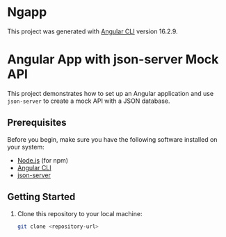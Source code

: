 # Ngapp

This project was generated with [Angular CLI](https://github.com/angular/angular-cli) version 16.2.9.

# Angular App with json-server Mock API

This project demonstrates how to set up an Angular application and use `json-server` to create a mock API with a JSON database.
 
## Prerequisites

Before you begin, make sure you have the following software installed on your system:

- [Node.js](https://nodejs.org/) (for npm)
- [Angular CLI](https://angular.io/guide/setup-local)
- [json-server](https://github.com/typicode/json-server)

## Getting Started

1. Clone this repository to your local machine:

   ```bash
   git clone <repository-url>
